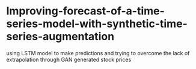 # Improving-forecast-of-a-time-series-model-with-synthetic-time-series-augmentation
using LSTM model to make predictions and trying to overcome the lack of extrapolation through GAN generated stock prices
